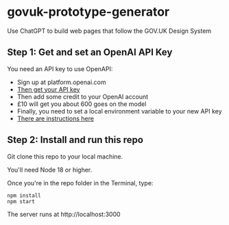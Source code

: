 # govuk-prototype-generator

Use ChatGPT to build web pages that follow the GOV.UK Design System

## Step 1: Get and set an OpenAI API Key

You need an API key to use OpenAPI:
- Sign up at platform.openai.com
- [Then get your API key](https://www.howtogeek.com/885918/how-to-get-an-openai-api-key/)
- Then add some credit to your OpenAI account
- £10 will get you about 600 goes on the model
- Finally, you need to set a local environment variable to your new API key
- [There are instructions here](https://help.openai.com/en/articles/5112595-best-practices-for-api-key-safety)

## Step 2: Install and run this repo

Git clone this repo to your local machine.

You'll need Node 18 or higher.

Once you're in the repo folder in the Terminal, type:
``` 
npm install
npm start
```
The server runs at http://localhost:3000
